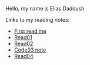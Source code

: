 Hello, my name is Elias Dadoush

Links to my reading notes:

- [First read me](https://eliasd1.github.io/reading-notes/)
- [Read01](https://eliasd1.github.io/reading-notes/read01)
- [Read02](https://eliasd1.github.io/reading-notes/02)
- [Code03 note](https://eliasd1.github.io/reading-notes/code03)
- [Read04](https://eliasd1.github.io/reading-notes/read04)
